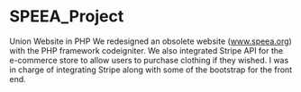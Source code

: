# SPEEA_Project
Union Website in PHP
We redesigned an obsolete website (www.speea.org) with the PHP framework codeigniter. We also integrated Stripe API for the e-commerce 
store to allow users to purchase clothing if they wished. I was in charge of integrating Stripe along with some of the bootstrap for the 
front end.
